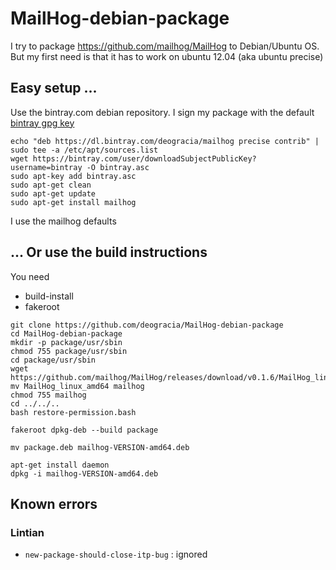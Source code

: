 # MailHog-debian-package

I try to package https://github.com/mailhog/MailHog to Debian/Ubuntu OS. But my first need is that it has to work on ubuntu 12.04 (aka ubuntu precise)

## Easy setup ...
Use the bintray.com debian repository. I sign my package with the default [bintray gpg key](https://bintray.com/user/downloadSubjectPublicKey?username=bintray)

```
echo "deb https://dl.bintray.com/deogracia/mailhog precise contrib" | sudo tee -a /etc/apt/sources.list
wget https://bintray.com/user/downloadSubjectPublicKey?username=bintray -O bintray.asc
sudo apt-key add bintray.asc
sudo apt-get clean
sudo apt-get update
sudo apt-get install mailhog
```
I use the mailhog defaults

## ... Or use the build instructions
You need 
 * build-install
 * fakeroot
 
```
git clone https://github.com/deogracia/MailHog-debian-package
cd MailHog-debian-package
mkdir -p package/usr/sbin
chmod 755 package/usr/sbin
cd package/usr/sbin
wget https://github.com/mailhog/MailHog/releases/download/v0.1.6/MailHog_linux_amd64
mv MailHog_linux_amd64 mailhog
chmod 755 mailhog
cd ../../..
bash restore-permission.bash

fakeroot dpkg-deb --build package

mv package.deb mailhog-VERSION-amd64.deb

apt-get install daemon
dpkg -i mailhog-VERSION-amd64.deb
```

## Known errors

### Lintian
* `new-package-should-close-itp-bug` : ignored
